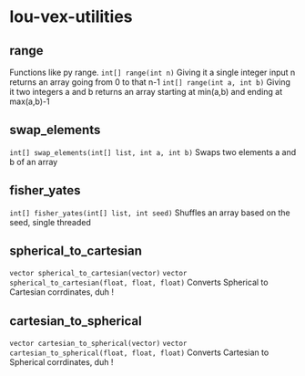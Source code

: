 # lou-vex-utilities

## range
Functions like py range.
`int[] range(int n)`
Giving it a single integer input n returns an array going from 0 to that n-1
`int[] range(int a, int b)`
Giving it two integers a and b returns an array starting at min(a,b) and ending at max(a,b)-1

## swap_elements
`int[] swap_elements(int[] list, int a, int b)`
Swaps two elements a and b of an array

## fisher_yates
`int[] fisher_yates(int[] list, int seed)`
Shuffles an array based on the seed, single threaded

## spherical_to_cartesian
`vector spherical_to_cartesian(vector)`
`vector spherical_to_cartesian(float, float, float)`
Converts Spherical to Cartesian corrdinates, duh !

## cartesian_to_spherical
`vector cartesian_to_spherical(vector)`
`vector cartesian_to_spherical(float, float, float)`
Converts Cartesian to Spherical corrdinates, duh !